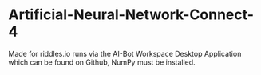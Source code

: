 # Artificial-Neural-Network-Connect-4
Made for riddles.io runs via the AI-Bot Workspace Desktop Application which can be found on Github, NumPy must be installed.
